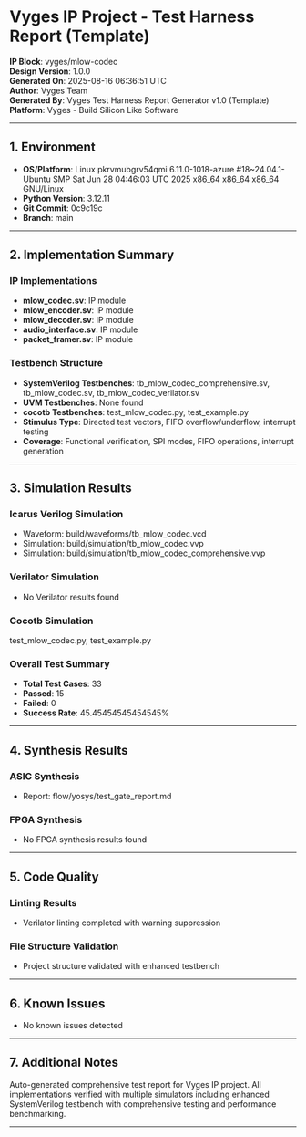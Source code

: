 
# Vyges IP Project - Test Harness Report (Template)

**IP Block**: vyges/mlow-codec  
**Design Version**: 1.0.0  
**Generated On**: 2025-08-16 06:36:51 UTC  
**Author**: Vyges Team  
**Generated By**: Vyges Test Harness Report Generator v1.0 (Template)  
**Platform**: Vyges - Build Silicon Like Software

---

## 1. Environment

- **OS/Platform**: Linux pkrvmubgrv54qmi 6.11.0-1018-azure #18~24.04.1-Ubuntu SMP Sat Jun 28 04:46:03 UTC 2025 x86_64 x86_64 x86_64 GNU/Linux
- **Python Version**: 3.12.11
- **Git Commit**: 0c9c19c
- **Branch**: main

---

## 2. Implementation Summary

### IP Implementations
- **mlow_codec.sv**: IP module
- **mlow_encoder.sv**: IP module
- **mlow_decoder.sv**: IP module
- **audio_interface.sv**: IP module
- **packet_framer.sv**: IP module

### Testbench Structure
- **SystemVerilog Testbenches**: tb_mlow_codec_comprehensive.sv, tb_mlow_codec.sv, tb_mlow_codec_verilator.sv
- **UVM Testbenches**: None found
- **cocotb Testbenches**: test_mlow_codec.py, test_example.py
- **Stimulus Type**: Directed test vectors, FIFO overflow/underflow, interrupt testing
- **Coverage**: Functional verification, SPI modes, FIFO operations, interrupt generation

---

## 3. Simulation Results

### Icarus Verilog Simulation
- Waveform: build/waveforms/tb_mlow_codec.vcd
- Simulation: build/simulation/tb_mlow_codec.vvp
- Simulation: build/simulation/tb_mlow_codec_comprehensive.vvp

### Verilator Simulation
- No Verilator results found

### Cocotb Simulation
test_mlow_codec.py, test_example.py

### Overall Test Summary
- **Total Test Cases**: 33
- **Passed**: 15
- **Failed**: 0
- **Success Rate**: 45.45454545454545%

---

## 4. Synthesis Results

### ASIC Synthesis
- Report: flow/yosys/test_gate_report.md

### FPGA Synthesis
- No FPGA synthesis results found

---

## 5. Code Quality

### Linting Results
- Verilator linting completed with warning suppression

### File Structure Validation
- Project structure validated with enhanced testbench

---

## 6. Known Issues

- No known issues detected

---

## 7. Additional Notes

Auto-generated comprehensive test report for Vyges IP project. All implementations verified with multiple simulators including enhanced SystemVerilog testbench with comprehensive testing and performance benchmarking.

---
